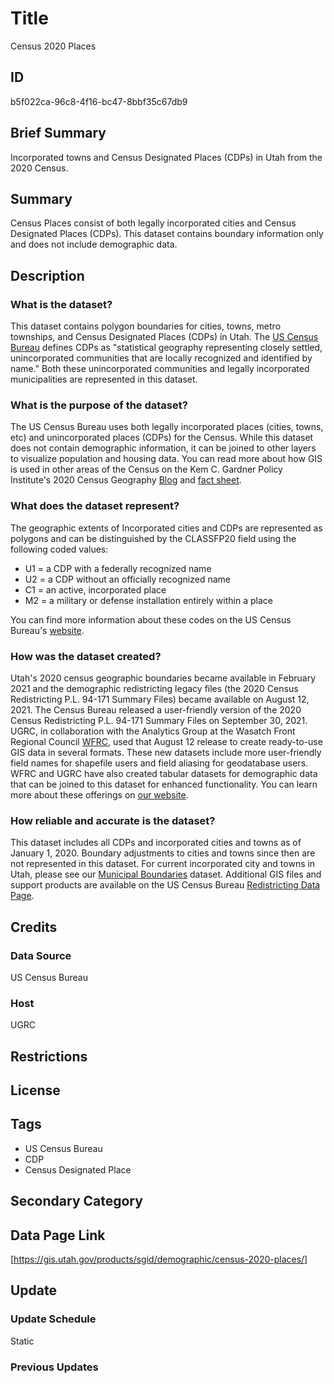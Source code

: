# Title

Census 2020 Places

## ID

b5f022ca-96c8-4f16-bc47-8bbf35c67db9

## Brief Summary

Incorporated towns and Census Designated Places (CDPs) in Utah from the 2020 Census.

## Summary

Census Places consist of both legally incorporated cities and Census Designated Places (CDPs). This dataset contains boundary information only and does not include demographic data.

## Description

### What is the dataset?

This dataset contains polygon boundaries for cities, towns, metro townships, and Census Designated Places (CDPs) in Utah. The [US Census Bureau](https://www.census.gov/programs-surveys/bas/information/cdp.html) defines CDPs as "statistical geography representing closely settled, unincorporated communities that are locally recognized and identified by name." Both these unincorporated communities and legally incorporated municipalities are represented in this dataset.

### What is the purpose of the dataset?

The US Census Bureau uses both legally incorporated places (cities, towns, etc) and unincorporated places (CDPs) for the Census. While this dataset does not contain demographic information, it can be joined to other layers to visualize population and housing data. You can read more about how GIS is used in other areas of the Census on the Kem C. Gardner Policy Institute's 2020 Census Geography [Blog](https://gardner.utah.edu/blog/blog-whats-new-in-utahs-census-2020-geography/) and [fact sheet](https://d36oiwf74r1rap.cloudfront.net/wp-content/uploads/Geog-FS-Mar2021.pdf).

### What does the dataset represent?

The geographic extents of Incorporated cities and CDPs are represented as polygons and can be distinguished by the CLASSFP20 field using the following coded values:

- U1 = a CDP with a federally recognized name
- U2 = a CDP without an officially recognized name
- C1 = an active, incorporated place
- M2 = a military or defense installation entirely within a place

You can find more information about these codes on the US Census Bureau's [website](https://www.census.gov/library/reference/code-lists/class-codes.html).

### How was the dataset created?

Utah's 2020 census geographic boundaries became available in February 2021 and the demographic redistricting legacy files (the 2020 Census Redistricting P.L. 94-171 Summary Files) became available on August 12, 2021. The Census Bureau released a user-friendly version of the 2020 Census Redistricting P.L. 94-171 Summary Files on September 30, 2021. UGRC, in collaboration with the Analytics Group at the Wasatch Front Regional Council [WFRC](https://wfrc.org/), used that August 12 release to create ready-to-use GIS data in several formats. These new datasets include more user-friendly field names for shapefile users and field aliasing for geodatabase users. WFRC and UGRC have also created tabular datasets for demographic data that can be joined to this dataset for enhanced functionality. You can learn more about these offerings on [our website](https://gis.utah.gov/blog/2021-08-31-census-2020-redistricting-data/).

### How reliable and accurate is the dataset?

This dataset includes all CDPs and incorporated cities and towns as of January 1, 2020. Boundary adjustments to cities and towns since then are not represented in this dataset. For current incorporated city and towns in Utah, please see our [Municipal Boundaries](https://gis.utah.gov/products/sgid/boundaries/municipal/) dataset. Additional GIS files and support products are available on the US Census Bureau [Redistricting Data Page](https://www.census.gov/programs-surveys/decennial-census/about/rdo/summary-files.html#P2).

## Credits

### Data Source

US Census Bureau

### Host

UGRC

## Restrictions

## License

## Tags

- US Census Bureau
- CDP
- Census Designated Place

## Secondary Category

## Data Page Link

[https://gis.utah.gov/products/sgid/demographic/census-2020-places/]

## Update

### Update Schedule

Static

### Previous Updates
